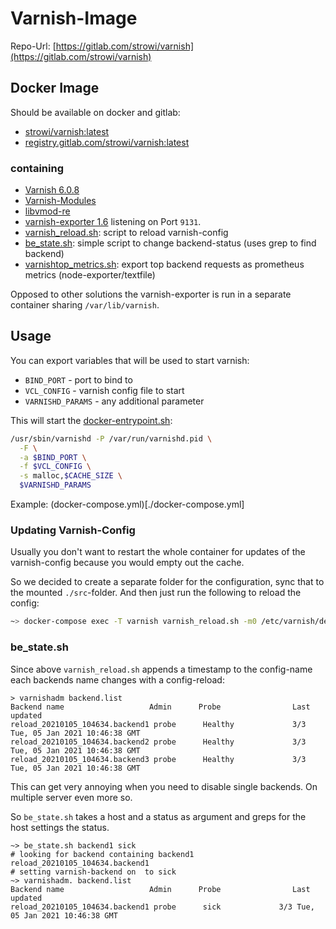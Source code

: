 # Varnish-Image

Repo-Url: [https://gitlab.com/strowi/varnish](https://gitlab.com/strowi/varnish)

## Docker Image

Should be available on docker and gitlab:

* [strowi/varnish:latest](https://hub.docker.com/repository/docker/strowi/varnish)
* [registry.gitlab.com/strowi/varnish:latest](https://gitlab.com/strowi/varnish)

### containing

* [Varnish 6.0.8](https://www.varnish-cache.org)
* [Varnish-Modules](https://github.com/varnish/varnish-modules.git)
* [libvmod-re](https://code.uplex.de/uplex-varnish/libvmod-re.git)
* [varnish-exporter 1.6](https://github.com/jonnenauha/prometheus_varnish_exporter) listening on Port `9131`.
* [varnish_reload.sh](./src/usr/local/bin/varnish_reload.sh): script to reload varnish-config
* [be_state.sh](./src/usr/local/bin/be_state.sh): simple script to change backend-status (uses grep to find backend)
* [varnishtop_metrics.sh](./src/usr/local/bin/varnishtop_metrics.sh): export top backend requests as prometheus metrics (node-exporter/textfile)

Opposed to other solutions the varnish-exporter is run in a separate
container sharing `/var/lib/varnish`.

## Usage

You can export variables that will be used to start varnish:

* `BIND_PORT` - port to bind to
* `VCL_CONFIG` - varnish config file to start
* `VARNISHD_PARAMS` - any additional parameter

This will start the [docker-entrypoint.sh](./src/docker-entrypoint.sh):

```bash
/usr/sbin/varnishd -P /var/run/varnishd.pid \
  -F \
  -a $BIND_PORT \
  -f $VCL_CONFIG \
  -s malloc,$CACHE_SIZE \
  $VARNISHD_PARAMS
```
Example: (docker-compose.yml)[./docker-compose.yml]

### Updating Varnish-Config

Usually you don't want to restart the whole container for updates of the varnish-config because you would empty out the cache.

So we decided to create a separate folder for the configuration, sync that to the mounted `./src`-folder. 
And then just run the following to reload the config:

```bash
~> docker-compose exec -T varnish varnish_reload.sh -m0 /etc/varnish/default.vcl
```

### be_state.sh

Since above `varnish_reload.sh`  appends a timestamp to the config-name each backends name changes with a config-reload:

```shell
> varnishadm backend.list
Backend name                   Admin      Probe                Last updated
reload_20210105_104634.backend1 probe      Healthy             3/3 Tue, 05 Jan 2021 10:46:38 GMT
reload_20210105_104634.backend2 probe      Healthy             3/3 Tue, 05 Jan 2021 10:46:38 GMT
reload_20210105_104634.backend3 probe      Healthy             3/3 Tue, 05 Jan 2021 10:46:38 GMT
```

This can get very annoying when you need to disable single backends. On multiple server even more so.

So `be_state.sh` takes a host and a status as argument and greps for the host settings the status.

```shell
~> be_state.sh backend1 sick
# looking for backend containing backend1
reload_20210105_104634.backend1
# setting varnish-backend on  to sick
~> varnishadm. backend.list
Backend name                   Admin      Probe                Last updated
reload_20210105_104634.backend1 probe      sick             3/3 Tue, 05 Jan 2021 10:46:38 GMT
```
